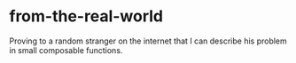 from-the-real-world
===================

Proving to a random stranger on the internet that I can describe his problem in small composable functions.
